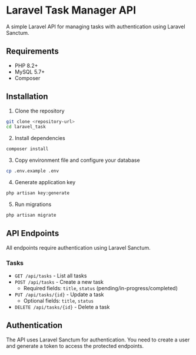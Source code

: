 # Laravel Task Manager API

A simple Laravel API for managing tasks with authentication using Laravel Sanctum.

## Requirements

- PHP 8.2+
- MySQL 5.7+
- Composer

## Installation

1. Clone the repository
```bash
git clone <repository-url>
cd laravel_task
```

2. Install dependencies
```bash
composer install
```

3. Copy environment file and configure your database
```bash
cp .env.example .env
```

4. Generate application key
```bash
php artisan key:generate
```

5. Run migrations
```bash
php artisan migrate
```

## API Endpoints

All endpoints require authentication using Laravel Sanctum.

### Tasks

- `GET /api/tasks` - List all tasks
- `POST /api/tasks` - Create a new task
  - Required fields: `title`, `status` (pending/in-progress/completed)
- `PUT /api/tasks/{id}` - Update a task
  - Optional fields: `title`, `status`
- `DELETE /api/tasks/{id}` - Delete a task

## Authentication

The API uses Laravel Sanctum for authentication. You need to create a user and generate a token to access the protected endpoints.
